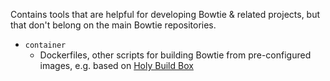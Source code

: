 Contains tools that are helpful for developing Bowtie & related projects, but that don't belong on the main Bowtie repositories.

* `container`
    * Dockerfiles, other scripts for building Bowtie from pre-configured images, e.g. based on [Holy Build Box](https://github.com/phusion/holy-build-box)
